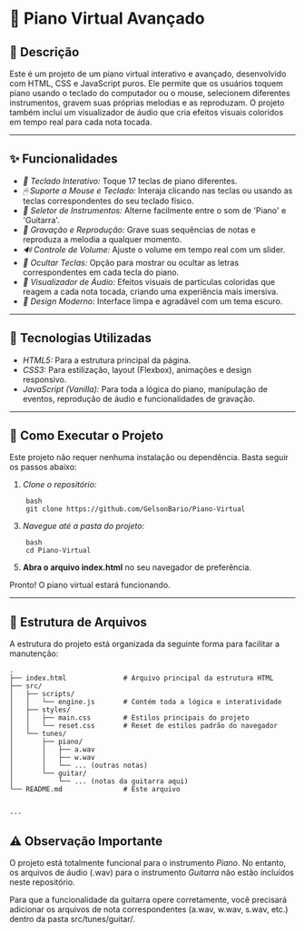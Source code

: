 # 🎹 Piano Virtual Avançado

## 📄 Descrição

Este é um projeto de um piano virtual interativo e avançado, desenvolvido com HTML, CSS e JavaScript puros. Ele permite que os usuários toquem piano usando o teclado do computador ou o mouse, selecionem diferentes instrumentos, gravem suas próprias melodias e as reproduzam. O projeto também inclui um visualizador de áudio que cria efeitos visuais coloridos em tempo real para cada nota tocada.

---

## ✨ Funcionalidades

- *🎹 Teclado Interativo:* Toque 17 teclas de piano diferentes.
- *🖱 Suporte a Mouse e Teclado:* Interaja clicando nas teclas ou usando as teclas correspondentes do seu teclado físico.
- *🎸 Seletor de Instrumentos:* Alterne facilmente entre o som de 'Piano' e 'Guitarra'.
- *🔴 Gravação e Reprodução:* Grave suas sequências de notas e reproduza a melodia a qualquer momento.
- *🔊 Controle de Volume:* Ajuste o volume em tempo real com um slider.
- *🙈 Ocultar Teclas:* Opção para mostrar ou ocultar as letras correspondentes em cada tecla do piano.
- *🌈 Visualizador de Áudio:* Efeitos visuais de partículas coloridas que reagem a cada nota tocada, criando uma experiência mais imersiva.
- *💅 Design Moderno:* Interface limpa e agradável com um tema escuro.

---

## 🚀 Tecnologias Utilizadas

- *HTML5:* Para a estrutura principal da página.
- *CSS3:* Para estilização, layout (Flexbox), animações e design responsivo.
- *JavaScript (Vanilla):* Para toda a lógica do piano, manipulação de eventos, reprodução de áudio e funcionalidades de gravação.

---

## 📂 Como Executar o Projeto

Este projeto não requer nenhuma instalação ou dependência. Basta seguir os passos abaixo:

1.  *Clone o repositório:*

```
    bash
    git clone https://github.com/GelsonBario/Piano-Virtual
```
    
3.  *Navegue até a pasta do projeto:*

```
    bash
    cd Piano-Virtual
```
    
5.  **Abra o arquivo index.html** no seu navegador de preferência.

Pronto! O piano virtual estará funcionando.

---

## 📂 Estrutura de Arquivos

A estrutura do projeto está organizada da seguinte forma para facilitar a manutenção:

```
.
├── index.html              # Arquivo principal da estrutura HTML
├── src/
│   ├── scripts/
│   │   └── engine.js       # Contém toda a lógica e interatividade
│   ├── styles/
│   │   ├── main.css        # Estilos principais do projeto
│   │   └── reset.css       # Reset de estilos padrão do navegador
│   └── tunes/
│       ├── piano/
│       │   ├── a.wav
│       │   ├── w.wav
│       │   └── ... (outras notas)
│       └── guitar/
│           └── ... (notas da guitarra aqui)
└── README.md               # Este arquivo


---
```
## ⚠ Observação Importante

O projeto está totalmente funcional para o instrumento *Piano*. No entanto, os arquivos de áudio (.wav) para o instrumento *Guitarra* não estão incluídos neste repositório.

Para que a funcionalidade da guitarra opere corretamente, você precisará adicionar os arquivos de nota correspondentes (a.wav, w.wav, s.wav, etc.) dentro da pasta src/tunes/guitar/.
